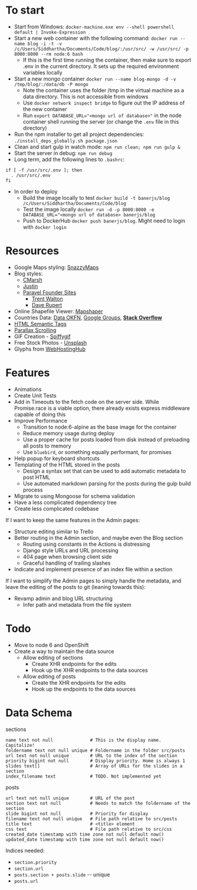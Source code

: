 # To start

- Start from Windows: `docker-machine.exe env --shell powershell default | Invoke-Expression`
- Start a new web container with the following command: `docker run --name blog -i -t -v /c/Users/Siddhartha/Documents/Code/blog/:/usr/src/ -w /usr/src/ -p 8000:8000 --rm node:6 bash`
  - If this is the first time running the container, then make sure to export .env in the current directory. It sets up the required environment variables locally
- Start a new mongo container `docker run --name blog-mongo -d -v /tmp/blog/:/data/db -P mongo`
  - Note the container uses the folder /tmp in the virtual machine as a data directory. This is not accessible from windows
  - Use `docker network inspect bridge` to figure out the IP address of the new container
  - Run `export DATABASE_URL="<mongo url of database>"` in the node container shell running the server (or change the `.env` file in this directory)
- Run the npm installer to get all project dependencies: `./install_deps_globally.sh package.json`
- Clean and start gulp in watch mode: `npm run clean; npm run gulp &`
- Start the server in debug: `npm run debug`
- Long term, add the following lines to `.bashrc`:

```
if [ -f /usr/src/.env ]; then
  . /usr/src/.env
fi
```

- In order to deploy
  - Build the image locally to test `docker build -t banerjs/blog /c/Users/Siddhartha/Documents/Code/blog`
  - Test the image locally `docker run -d -p 8000:8000 -e DATABASE_URL="<mongo url of database> banerjs/blog`
  - Push to DockerHub `docker push banerjs/blog`. Might need to login with `docker login`

# Resources

- Google Maps styling: [SnazzyMaps](https://snazzymaps.com/)
- Blog styles:
  - [CMarsh](http://www.crmarsh.com/script/)
  - [Justin](http://www.justinyan.com/posts/2015/self-esteem/)
  - [Paravel Founder Sites](http://paravelinc.com/about.php)
    - [Trent Walton](http://trentwalton.com/)
    - [Dave Rupert](http://daverupert.com/)
- Online Shapefile Viewer: [Mapshaper](http://www.mapshaper.org/)
- Countries Data: [Data OKFN](http://data.okfn.org/data/datasets/geo-boundaries-world-110m), [Google Groups](https://groups.google.com/forum/#!topic/d3-js/cTVo0Uci5x4), **[Stack Overflow](http://stackoverflow.com/questions/9542834/geojson-world-database)**
- [HTML Semantic Tags](http://html5doctor.com/downloads/h5d-sectioning-flowchart.pdf)
- [Parallax Scrolling](https://ihatetomatoes.net/how-to-create-a-parallax-scrolling-website/)
- GIF Creation - [Spiffygif](http://spiffygif.com/)
- Free Stock Photos - [Unsplash](https://unsplash.com/)
- Glyphs from [WebHostingHub](http://www.webhostinghub.com/glyphs/)

# Features

- Animations
- Create Unit Tests
- Add in Timeouts to the fetch code on the server side. While Promise.race is a viable option, there already exists express middleware capable of doing this
- Improve Performance
  - Transition to node:6-alpine as the base image for the container
  - Reduce memory usage during deploy
  - Use a proper cache for posts loaded from disk instead of preloading all posts to memory
  - Use `bluebird`, or something equally performant, for promises
- Help popup for keyboard shortcuts
- Templating of the HTML stored in the posts
  - Design a syntax set that can be used to add automatic metadata to post HTML
  - Use automated markdown parsing for the posts during the gulp build process
- Migrate to using Mongoose for schema validation
- Have a less complicated dependency tree
- Create less complicated codebase

If I want to keep the same features in the Admin pages:

- Structure editing similar to Trello
- Better routing in the Admin section, and maybe even the Blog section
  - Routing using constants in the Actions is distressing
  - Django style URLs and URL processing
  - 404 page when browsing client side
  - Graceful handling of trailing slashes
- Indicate and implement presence of an index file within a section

If I want to simplify the Admin pages to simply handle the metadata, and leave the editing of the posts to git (leaning towards this):

- Revamp admin and blog URL structuring
  - Infer path and metadata from the file system

# Todo

- Move to node 6 and OpenShift
- Create a way to maintain the data source
  - Allow editing of sections
    - Create XHR endpoints for the edits
    - Hook up the XHR endpoints to the data sources
  - Allow editing of posts
    - Create the XHR endpoints for the edits
    - Hook up the endpoints to the data sources

# Data Schema

sections

```
name text not null              # This is the display name. Capitalize!
foldername text not null unique # Foldername in the folder src/posts
url text not null unique        # URL to the index of the section
priority bigint not null        # Display priority. Home is always 1
slides text[]                   # Array of URLs for the slides in a section
index_filename text             # TODO. Not implemented yet
```

posts

```
url text not null unique        # URL of the post
section text not null           # Needs to match the foldername of the section
slide bigint not null           # Priority for display
filename text not null unique   # File path relative to src/posts
title text                      # <title> element
css text                        # File path relative to src/css
created_date timestamp with time zone not null default now()
updated_date timestamp with time zone not null default now()
```

Indices needed:

- `section.priority`
- `section.url`
- `posts.section + posts.slide` -- unique
- `posts.url`
